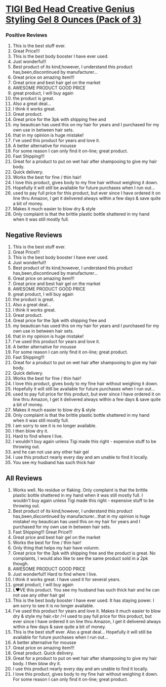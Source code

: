 # [TIGI Bed Head Creative Genius Styling Gel 8 Ounces (Pack of 3)](https://products.checkmycream.com/products/TIGI-Bed-Head-Creative-Genius-Styling-Gel-8-Ounces-(Pack-of-3).html)

### Positive Reviews

<ol>
      <li>This is the best stuff ever.  </li>
      <li>Great Price!!!</li>
      <li>This is the best body booster I have ever used.</li>
      <li>Just wonderful!!  </li>
      <li>Best product of its kind,however, I understand this product has,been,discontinued by manufacturer...</li>
      <li>Great price on amazing item!!!</li>
      <li>Great price and best hair gel on the market</li>
      <li>AWESOME PRODUCT GOOD PRICE</li>
      <li>great product, I will buy again</li>
      <li>the product is great.  </li>
      <li>Also a great deal...</li>
      <li>I think it works great.  </li>
      <li>Great product.</li>
      <li>Great price for the 3pk with shipping free and</li>
      <li>my beautican has used this on my hair for years and I purchased for my own use in between hair sets.</li>
      <li>that in my opinion is huge mistake!  </li>
      <li>I&#x27;ve used this product for years and love it.</li>
      <li>A better alternative for mousse</li>
      <li>For some reason I can only find it on-line; great product.</li>
      <li>Fast Shipping!!!</li>
      <li>Great for a product to put on wet hair after shampooing to give my hair body.</li>
      <li>Quick delivery.</li>
      <li>Works the best for fine / thin hair!</li>
      <li>I love this product, gives body to my fine hair without weighing it down.</li>
      <li>Hopefully it will still be available for future purchases when I run out...</li>
      <li>used to pay full price for this product, but ever since I have ordered it on line thru Amazon, I get it delivered always within a few days &amp; save quite a bit of money.</li>
      <li>Makes it much easier to blow dry &amp; style</li>
      <li>Only complaint is that the brittle plastic bottle shattered in my hand when it was still mostly full.</li>
</ol>


<h2>Negative Reviews</h2>
<ol>
<li> This is the best stuff ever.  </li>
<li> Great Price!!!</li>
<li> This is the best body booster I have ever used.</li>
<li> Just wonderful!!  </li>
<li> Best product of its kind,however, I understand this product has,been,discontinued by manufacturer...</li>
<li> Great price on amazing item!!!</li>
<li> Great price and best hair gel on the market</li>
<li> AWESOME PRODUCT GOOD PRICE</li>
<li> great product, I will buy again</li>
<li> the product is great.  </li>
<li> Also a great deal...</li>
<li> I think it works great.  </li>
<li> Great product.</li>
<li> Great price for the 3pk with shipping free and</li>
<li> my beautican has used this on my hair for years and I purchased for my own use in between hair sets.</li>
<li> that in my opinion is huge mistake!  </li>
<li> I&#x27;ve used this product for years and love it.</li>
<li> A better alternative for mousse</li>
<li> For some reason I can only find it on-line; great product.</li>
<li> Fast Shipping!!!</li>
<li> Great for a product to put on wet hair after shampooing to give my hair body.</li>
<li> Quick delivery.</li>
<li> Works the best for fine / thin hair!</li>
<li> I love this product, gives body to my fine hair without weighing it down.</li>
<li> Hopefully it will still be available for future purchases when I run out...</li>
<li> used to pay full price for this product, but ever since I have ordered it on line thru Amazon, I get it delivered always within a few days &amp; save quite a bit of money.</li>
<li> Makes it much easier to blow dry &amp; style</li>
<li> Only complaint is that the brittle plastic bottle shattered in my hand when it was still mostly full.</li>
<li> I am sorry to see it is no longer available.</li>
<li> I then blow dry it.</li>
<li> Hard to find where I live.</li>
<li> I wouldn&#x27;t buy again unless Tigi made this right - expensive stuff to be throwing out.</li>
<li> and he can not use any other hair gel</li>
<li> I use this product nearly every day and am unable to find it locally.</li>
<li> You see my husband has such thick hair</li>
</ol>

<h2>All Reviews</h2>

<ol>
    <li> Works well. No residue or flaking. Only complaint is that the brittle plastic bottle shattered in my hand when it was still mostly full. I wouldn&#x27;t buy again unless Tigi made this right - expensive stuff to be throwing out.</li>
    <li> Best product of its kind,however, I understand this product has,been,discontinued by manufacturer...that in my opinion is huge mistake!  my beautican has used this on my hair for years and I purchased for my own use in between hair sets.</li>
    <li> Fast Shipping!!! Great Price!!!</li>
    <li> Great price and best hair gel on the market</li>
    <li> Works the best for fine / thin hair!</li>
    <li> Only thing that helps my hair have volunm.</li>
    <li> Great price for the 3pk with shipping free and the product is great.  No complaints, I would also like to see the same product sold in a 2pk though.</li>
    <li> AWESOME PRODUCT GOOD PRICE</li>
    <li> Just wonderful!!  Hard to find where I live.</li>
    <li> I think it works great.  I have used it for several years.</li>
    <li> great product, I will buy again</li>
    <li> L❤VE this product. You see my husband has such thick hair and he can not use any other hair gel</li>
    <li> This is the best body booster I have ever used. It has staying power. I am sorry to see it is no longer available.</li>
    <li> I&#x27;ve used this product for years and love it. Makes it much easier to blow dry &amp; style my hair.&lt;br /&gt;I used to pay full price for this product, but ever since I have ordered it on line thru Amazon, I get it delivered always within a few days &amp; save quite a bit of money.</li>
    <li> This is the best stuff ever.  Also a great deal... Hopefully it will still be available for future purchases when I run out...</li>
    <li> A better alternative for mousse</li>
    <li> Great price on amazing item!!!</li>
    <li> Great product. Quick delivery.</li>
    <li> Great for a product to put on wet hair after shampooing to give my hair body. I then blow dry it.</li>
    <li> I use this product nearly every day and am unable to find it locally.</li>
    <li> I love this product, gives body to my fine hair without weighing it down. For some reason I can only find it on-line; great product.</li>
</ol>




